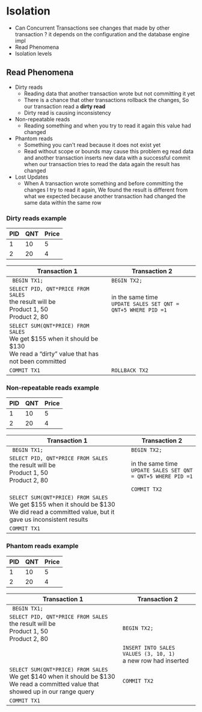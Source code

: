 # Isolation

* Can Concurrent Transactions see changes that made by other transaction ? it depends on the configuration and the database engine impl
* Read Phenomena
* Isolation levels

## Read Phenomena

* Dirty reads
    * Reading data that another transaction wrote but not committing it yet
    * There is a chance that other transactions rollback the changes, So our transaction read a **dirty read**
    * Dirty read is causing inconsistency
* Non-repeatable reads
    * Reading something and when you try to read it again this value had changed
* Phantom reads
    * Something you can't read because it does not exist yet
    * Read without scope or bounds may cause this problem eg read data and another transaction inserts new data with a successful commit when our transaction
      tries to read the data again the result has changed
* Lost Updates
    * When A transaction wrote something and before committing the changes I try to read it again, We found the result is different from what we expected
      because another transaction had changed the same data within the same row

### Dirty reads example

| PID | QNT | Price |
|-----|-----|-------|
| 1   | 10  | 5     |
| 2   | 20  | 4     |

| Transaction 1                                                                                                                      | Transaction 2                                                     |
|------------------------------------------------------------------------------------------------------------------------------------|-------------------------------------------------------------------|
| ` BEGIN TX1;`                                                                                                                      | `BEGIN TX2;`                                                      | 
| `SELECT PID, QNT*PRICE FROM SALES` <br/> the result will be <br/>Product 1, 50<br/>Product 2, 80                                   | in the same time <br/>`UPDATE SALES SET QNT = QNT+5 WHERE PID =1` |
| `SELECT SUM(QNT*PRICE) FROM SALES`<br/>We get $155 when it should be $130 <br/>We read a “dirty” value that has not been committed ||
| `COMMIT TX1`                                                                                                                       | `ROLLBACK TX2`                                                    |

### Non-repeatable reads example

| PID | QNT | Price |
|-----|-----|-------|
| 1   | 10  | 5     |
| 2   | 20  | 4     |

| Transaction 1                                                                                                                                  | Transaction 2                                                     |
|------------------------------------------------------------------------------------------------------------------------------------------------|-------------------------------------------------------------------|
| ` BEGIN TX1;`                                                                                                                                  | `BEGIN TX2;`                                                      | 
| `SELECT PID, QNT*PRICE FROM SALES` <br/> the result will be <br/>Product 1, 50<br/>Product 2, 80                                               | in the same time <br/>`UPDATE SALES SET QNT = QNT+5 WHERE PID =1` |
|                                                                                                                                                | `COMMIT TX2`                                                      |
| `SELECT SUM(QNT*PRICE) FROM SALES` <br/> We get $155 when it should be $130 We did read a committed value, but it gave us inconsistent results ||
| `COMMIT TX1`                                                                                                                                   ||

### Phantom reads example

| PID | QNT | Price |
|-----|-----|-------|
| 1   | 10  | 5     |
| 2   | 20  | 4     |

| Transaction 1                                                                                                                                | Transaction 2                                                      |
|----------------------------------------------------------------------------------------------------------------------------------------------|--------------------------------------------------------------------|
| ` BEGIN TX1;`                                                                                                                                |                                                                    | 
| `SELECT PID, QNT*PRICE FROM SALES` <br/> the result will be <br/>Product 1, 50<br/>Product 2, 80                                             | `BEGIN TX2;`                                                       |
|                                                                                                                                              | `INSERT INTO SALES VALUES (3, 10, 1)` <br/> a new row had inserted |
| `SELECT SUM(QNT*PRICE) FROM SALES` <br/> We get $140 when it should be $130<br/> We read a committed value that showed up in our range query | `COMMIT TX2`                                                       |
| `COMMIT TX1`                                                                                                                                 ||
